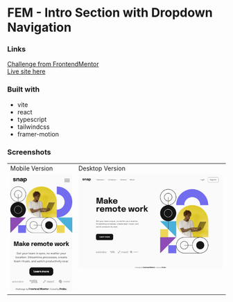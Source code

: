 # FEM - Intro Section with Dropdown Navigation

### Links

[Challenge from FrontendMentor](https://www.frontendmentor.io/challenges/intro-section-with-dropdown-navigation-ryaPetHE5)\
[Live site here]()

### Built with

- vite
- react
- typescript
- tailwindcss
- framer-motion

### Screenshots

<table>
  <tr>
    <td>Mobile Version</td>
    <td>Desktop Version</td>
  </tr>
  <tr valign="top">
    <td><img src="./screenshots/mobile.png" alt="mobile version" /></td>
    <td><img src="./screenshots/desktop.png" alt="desktop version" /></td>
  </tr>
</table>
